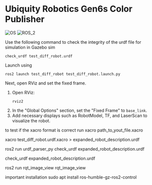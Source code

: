 # Ubiquity Robotics Gen6s Color Publisher
![OS](https://img.shields.io/ubuntu/v/ubuntu-wallpapers/noble)
![ROS_2](https://img.shields.io/ros/v/jazzy/rclcpp)


Use the following command to check the integrity of the urdf file for simulation in Gazebo sim
```
check_urdf test_diff_robot.urdf
```

Launch using 
```
ros2 launch test_diff_robot test_diff_robot.launch.py
```

Next, open RViz and set the fixed frame. 

1. Open RViz:
    ```
    rviz2
    ```
2. In the "Global Options" section, set the "Fixed Frame" to `base_link`.
3. Add necessary displays such as RobotModel, TF, and LaserScan to visualize the robot.


to test if the xacro format is correct run
xacro path_to_yout_file.xacro

xacro test_diff_robot.urdf.xacro > expanded_robot_description.urdf

ros2 run urdf_parser_py check_urdf expanded_robot_description.urdf

check_urdf expanded_robot_description.urdf

ros2 run rqt_image_view rqt_image_view




important installation
sudo apt install ros-humble-gz-ros2-control 